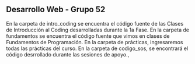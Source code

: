 ## Desarrollo Web - Grupo 52

En la carpeta de intro_coding se encuentra el código fuente de las Clases de Introducción al Coding desarrolladas durante la 1a Fase.
En la carpeta de fundamentos se encuentra el código fuente que vimos en clases de Fundamentos de Programación.
En la carpeta de prácticas, ingresaremos todas las prácticas del curso.
En la carpeta de codigo_sos, se encontrará el código desrrollado durante las sesiones de apoyo.,
